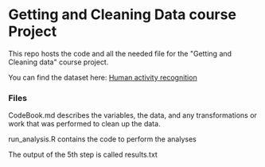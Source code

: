 # Getting and Cleaning Data course Project

This repo hosts the code and all the needed file for the "Getting and Cleaning data" course project.

You can find the dataset here: [Human activity recognition](http://archive.ics.uci.edu/ml/datasets/Human+Activity+Recognition+Using+Smartphones "Human activity recognition")

### Files
CodeBook.md describes the variables, the data, and any transformations or work that was performed to clean up the data.

run_analysis.R contains the code to perform the analyses

The output of the 5th step is called results.txt

